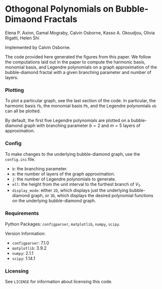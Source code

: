 # Othogonal Polynomials on Bubble-Dimaond Fractals

Elena P. Axinn, Gamal Mograby, Calvin Osborne, Kasso A. Okoudjou, Olivia Rigatti, Helen Shi

Implemented by Calvin Osborne.

The code provided here generated the figures from this paper. We follow the computations laid out in the paper to compute the harmonic basis, monomial basis, and Legendre polynomials on a graph approximation of the bubble-diamond fractal with a given branching parameter and number of layers.

### Plotting

To plot a particular graph, see the last section of the code. In particular, the harmonic basis ``fb``, the monomial basis ``Pb``, and the Legendre polynomials ``ob`` can all be plotted.

By default, the first five Legendre polynomials are plotted on a bubble-diamond graph with branching parameter $b = 2$ and $m = 5$ layers of approximation.

### Config

To make changes to the underlying bubble-diamond graph, use the ``config.ini`` file.
* ``b``: the branching parameter.
* ``m``: the number of layers of the graph approximation.
* ``j``: the number of Legendre polynomials to generate.
* ``ell``: the height from the unit interval to the furthest branch of $V_1$.
* ``display_mode``: either ``2D``, which displays just the underlying bubble-diamond graph, or ``3D``, which displays the desired polynomial functions on the underlying bubble-diamond graph.

### Requirements

Python Packages: `configparser`, `matplotlib`, `numpy`, `scipy`.

Version Information:
* `configparser`: 7.1.0
* `matplotlib`: 3.9.2
* `numpy`: 2.1.1
* `scipy`: 1.14.1

### Licensing

See `LICENSE` for information about licensing this code.
